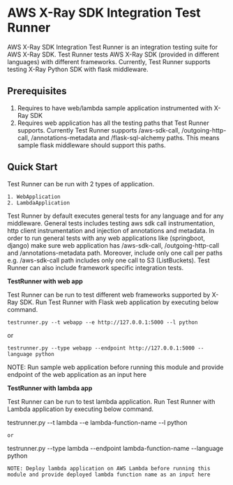 # AWS X-Ray SDK Integration Test Runner

AWS X-Ray SDK Integration Test Runner is an integration testing suite for AWS X-Ray SDK. Test Runner tests AWS X-Ray SDK (provided in different languages) with different frameworks. Currently, Test Runner supports testing X-Ray Python SDK with flask middleware.

## Prerequisites
1. Requires to have web/lambda sample application instrumented with X-Ray SDK
2. Requires web application has all the testing paths that Test Runner supports. Currently Test Runner supports /aws-sdk-call, /outgoing-http-call, /annotations-metadata and /flask-sql-alchemy paths. This means sample flask middleware should support this paths.

## Quick Start
Test Runner can be run with 2 types of application.

```
1. WebApplication
2. LambdaApplication
```

Test Runner by default executes general tests for any language and for any middleware. General tests includes testing aws sdk call instrumentation, http client instrumentation and injection of annotations and metadata. In order to run general tests with any web applications like (springboot, django) make sure web application has /aws-sdk-call, /outgoing-http-call and /annotations-metadata path. Moreover, include only one call per paths e.g. /aws-sdk-call path includes only one call to S3 (ListBuckets). Test Runner can also include framework specific integration tests.

**TestRunner with web app**

Test Runner can be run to test different web frameworks supported by X-Ray SDK. Run Test Runner with Flask web application by executing below command.

```
testrunner.py --t webapp --e http://127.0.0.1:5000 --l python
```
or
```
testrunner.py --type webapp --endpoint http://127.0.0.1:5000 --language python
```

NOTE: Run sample web application before running this module and provide endpoint of the web application as an input here

**TestRunner with lambda app**

Test Runner can be run to test lambda application. Run Test Runner with Lambda application by executing below command.

testrunner.py --t lambda --e lambda-function-name --l python
```
or
```
testrunner.py --type lambda --endpoint lambda-function-name --language python
```
NOTE: Deploy lambda application on AWS Lambda before running this module and provide deployed lambda function name as an input here
